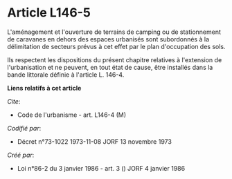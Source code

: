 # Article L146-5

L'aménagement et l'ouverture de terrains de camping ou de stationnement de caravanes en dehors des espaces urbanisés sont
subordonnés à la délimitation de secteurs prévus à cet effet par le plan d'occupation des sols.

Ils respectent les dispositions du présent chapitre relatives à l'extension de l'urbanisation et ne peuvent, en tout état de
cause, être installés dans la bande littorale définie à l'article L. 146-4.

**Liens relatifs à cet article**

_Cite_:

  - Code de l'urbanisme - art. L146-4 (M)

_Codifié par_:

  - Décret n°73-1022 1973-11-08 JORF 13 novembre 1973

_Créé par_:

  - Loi n°86-2 du 3 janvier 1986 - art. 3 () JORF 4 janvier 1986
